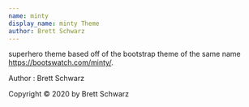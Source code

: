 ```yaml
---
name: minty
display_name: minty Theme
author: Brett Schwarz
---
```

superhero theme based off of the bootstrap theme of the same name https://bootswatch.com/minty/.

Author
: Brett Schwarz

Copyright © 2020 by Brett Schwarz

